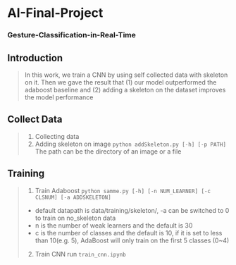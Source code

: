 # AI-Final-Project
### Gesture-Classification-in-Real-Time
>
## Introduction
>In this work, we train a CNN by using self collected data with skeleton on it. Then we gave the result that (1) our model outperformed the adaboost baseline and (2) adding a skeleton on the dataset improves the model performance


## Collect Data
>1. Collecting data
>2. Adding skeleton on image
>`python addSkeleton.py [-h] [-p PATH]`
>The path can be the directory of an image or a file


## Training
>1. Train Adaboost
>`python samme.py [-h] [-n NUM_LEARNER] [-c CLSNUM] [-a ADDSKELETON]`
  > * default datapath is data/training/skeleton/, -a can be switched to 0 to train on no_skeleton data
  > * n is the number of weak learners and the default is 30
  > * c is the number of classes and the default is 10, if it is set to less than 10(e.g. 5), AdaBoost will only train on the first 5 classes (0~4)
>2. Train CNN
>run `train_cnn.ipynb`
